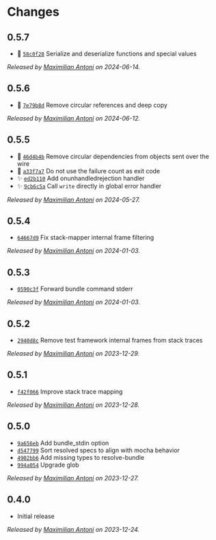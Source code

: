 # Changes

## 0.5.7

- 🐛 [`58c0f28`](https://github.com/mochify-js/mochify/commit/58c0f28bf68db4a056073e250ad574f1576a2138)
  Serialize and deserialize functions and special values

_Released by [Maximilian Antoni](https://github.com/mantoni) on 2024-06-14._

## 0.5.6

- 🐛 [`7e79b8d`](https://github.com/mochify-js/mochify/commit/7e79b8d8c7098ce3a8ccf687593f775539e7bf4a)
  Remove circular references and deep copy

_Released by [Maximilian Antoni](https://github.com/mantoni) on 2024-06-12._

## 0.5.5

- 🐛 [`46d4b4b`](https://github.com/mochify-js/mochify/commit/46d4b4b13578160829cc4a0f3d809037fb80c2b9)
  Remove circular dependencies from objects sent over the wire
- 🐛 [`a33f7a7`](https://github.com/mochify-js/mochify/commit/a33f7a79b113219237d4bf9b5161fb66f83c243a)
  Do not use the failure count as exit code
- ✨ [`ed2b110`](https://github.com/mochify-js/mochify/commit/ed2b1105b6644268a0828b05b23cb063c8328b81)
  Add onunhandledrejection handler
- ✨ [`9cb6c5a`](https://github.com/mochify-js/mochify/commit/9cb6c5a34dffd4860af559b215b0eab696eda470)
  Call `write` directly in global error handler

_Released by [Maximilian Antoni](https://github.com/mantoni) on 2024-05-27._

## 0.5.4

- [`64667d9`](https://github.com/mochify-js/mochify/commit/64667d92689f608169d63c1a5a26063844af7c8e)
  Fix stack-mapper internal frame filtering

_Released by [Maximilian Antoni](https://github.com/mantoni) on 2024-01-03._

## 0.5.3

- [`0590c3f`](https://github.com/mochify-js/mochify/commit/0590c3f27f5a8d0d044b94559882738286d02800)
  Forward bundle command stderr

_Released by [Maximilian Antoni](https://github.com/mantoni) on 2024-01-03._

## 0.5.2

- [`2940d8c`](https://github.com/mochify-js/mochify/commit/2940d8c05fc0973bf4d8b459321ce5c00a750cee)
  Remove test framework internal frames from stack traces

_Released by [Maximilian Antoni](https://github.com/mantoni) on 2023-12-29._

## 0.5.1

- [`f42f066`](https://github.com/mochify-js/mochify/commit/f42f0665684908abdc73977c1e0a69fb80b0956c)
  Improve stack trace mapping

_Released by [Maximilian Antoni](https://github.com/mantoni) on 2023-12-28._

## 0.5.0

- [`9a656eb`](https://github.com/mochify-js/mochify/commit/9a656ebc1aa741932177cd7288edb4b6382a90df)
  Add bundle_stdin option
- [`d547799`](https://github.com/mochify-js/mochify/commit/d5477997eaa62e7bc55d0b2e391b00a58b209075)
  Sort resolved specs to align with mocha behavior
- [`4902bb6`](https://github.com/mochify-js/mochify/commit/4902bb60b0f78fe056b689fca090957ced213ff9)
  Add missing types to resolve-bundle
- [`994a054`](https://github.com/mochify-js/mochify/commit/994a05499cd57fc81f6068b81b83f644c645cf6d)
  Upgrade glob

_Released by [Maximilian Antoni](https://github.com/mantoni) on 2023-12-27._

## 0.4.0

- Initial release

_Released by [Maximilian Antoni](https://github.com/mantoni) on 2023-12-24._
